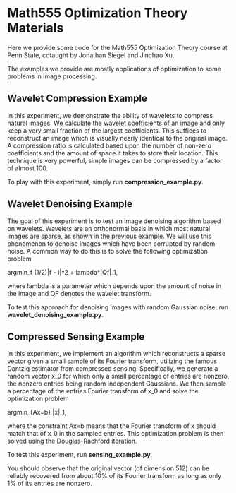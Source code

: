 # Math555 Optimization Theory Materials

Here we provide some code for the Math555 Optimization Theory course at Penn State,
cotaught by Jonathan Siegel and Jinchao Xu.

The examples we provide are mostly applications of optimization to some problems in 
image processing.

## Wavelet Compression Example

In this experiment, we demonstrate the ability of wavelets to compress natural images.
We calculate the wavelet coefficients of an image and only keep a very small fraction of
the largest coefficients. This suffices to reconstruct an image which is visually nearly
identical to the original image. A compression ratio is calculated based upon the number
of non-zero coefficients and the amount of space it takes to store their location. This
technique is very powerful, simple images can be compressed by a factor of almost 100.

To play with this experiment, simply run **compression_example.py**.

## Wavelet Denoising Example

The goal of this experiment is to test an image denoising algorithm based
on wavelets. Wavelets are an orthonormal basis in which most natural images
are sparse, as shown in the previous example. We will use this phenomenon to
denoise images which have been corrupted by random noise. A common way to 
do this is to solve the following optimization problem

argmin_f (1/2)|f - I|^2 + lambda*|Qf|_1,

where lambda is a parameter which depends upon the amount of noise in the image
and QF denotes the wavelet transform. 

To test this approach for denoising images with
random Gaussian noise, run **wavelet_denoising_example.py**.

## Compressed Sensing Example

In this experiment, we implement an algorithm which reconstructs a sparse vector given a
small sample of its Fourier transform, utilizing the famous Dantzig estimator from compressed
sensing. Specifically, we generate a random vector x_0 for which only a small percentage of entries
are nonzero, the nonzero entries being random independent Gaussians. We then sample a percentage
of the entries Fourier transform of x_0 and solve the optimization problem

argmin_{Ax=b} |x|_1,

where the constraint Ax=b means that the Fourier transform of x should match that of x_0 in the
sampled entries. This optimization problem is then solved using the Douglas-Rachford iteration.

To test this experiment, run **sensing_example.py**. 

You should observe that the original vector
(of dimension 512) can be reliably recovered from about 10% of its Fourier transform as long as
only 1% of its entries are nonzero.
